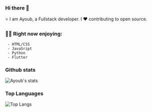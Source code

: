 ### Hi there 👋

⭐ I am Ayoub, a Fullstack developer. I ❤ contributing to open source.

### 👨‍💻 Right now enjoying:
     - HTML/CSS
     - JavaSript
     - Python
     - Flutter

### Github stats

![Ayoub's stats](https://github-readme-stats.vercel.app/api?username=ayoub4amr&count_private=true&show_icons=true&theme=radical)

### Top Languages

![Top Langs](https://github-readme-stats.vercel.app/api/top-langs/?username=ayoub4amr&show_icons=true&theme=radical&langs_count=10&layout=compact)



<!---
ayoub4amr/ayoub4amr is a ✨ special ✨ repository because its `README.md` (this file) appears on your GitHub profile.
You can click the Preview link to take a look at your changes.
--->
